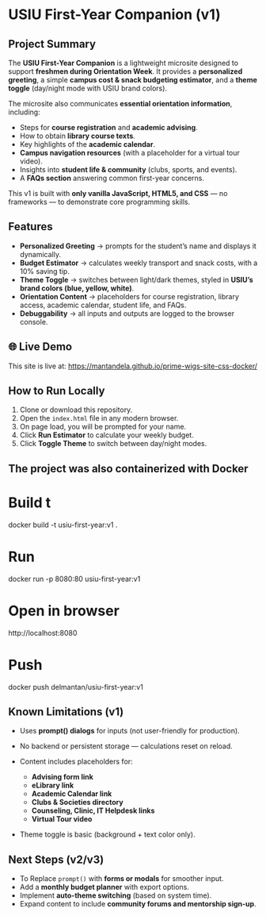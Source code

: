 
# USIU First-Year Companion (v1)

## Project Summary

The **USIU First-Year Companion** is a lightweight microsite designed to support **freshmen during Orientation Week**. It provides a **personalized greeting**, a simple **campus cost & snack budgeting estimator**, and a **theme toggle** (day/night mode with USIU brand colors).

The microsite also communicates **essential orientation information**, including:

* Steps for **course registration** and **academic advising**.
* How to obtain **library course texts**.
* Key highlights of the **academic calendar**.
* **Campus navigation resources** (with a placeholder for a virtual tour video).
* Insights into **student life & community** (clubs, sports, and events).
* A **FAQs section** answering common first-year concerns.

This v1 is built with **only vanilla JavaScript, HTML5, and CSS** — no frameworks — to demonstrate core programming skills.

## Features

* **Personalized Greeting** → prompts for the student’s name and displays it dynamically.
* **Budget Estimator** → calculates weekly transport and snack costs, with a 10% saving tip.
* **Theme Toggle** → switches between light/dark themes, styled in **USIU’s brand colors (blue, yellow, white)**.
* **Orientation Content** → placeholders for course registration, library access, academic calendar, student life, and FAQs.
* **Debuggability** → all inputs and outputs are logged to the browser console.

## 🌐 Live Demo
This site is live at: https://mantandela.github.io/prime-wigs-site-css-docker/

##  How to Run Locally

1. Clone or download this repository.
2. Open the `index.html` file in any modern browser.
3. On page load, you will be prompted for your name.
4. Click **Run Estimator** to calculate your weekly budget.
5. Click **Toggle Theme** to switch between day/night modes.
   
## The project was also containerized with Docker 
 # Build t
docker build -t usiu-first-year:v1 .
# Run 
docker run -p 8080:80 usiu-first-year:v1
# Open in browser
http://localhost:8080
# Push
docker push delmantan/usiu-first-year:v1

##  Known Limitations (v1)

* Uses **prompt() dialogs** for inputs (not user-friendly for production).
* No backend or persistent storage — calculations reset on reload.
* Content includes placeholders for:

  * **Advising form link**
  * **eLibrary link**
  * **Academic Calendar link**
  * **Clubs & Societies directory**
  * **Counseling, Clinic, IT Helpdesk links**
  * **Virtual Tour video**
* Theme toggle is basic (background + text color only).

##  Next Steps (v2/v3)

* To Replace `prompt()` with **forms or modals** for smoother input.
* Add a **monthly budget planner** with export options.
* Implement **auto-theme switching** (based on system time).
* Expand content to include **community forums and mentorship sign-up**.

